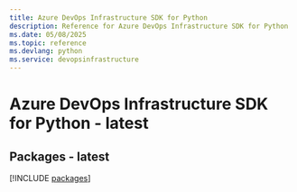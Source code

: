 ```yaml
---
title: Azure DevOps Infrastructure SDK for Python
description: Reference for Azure DevOps Infrastructure SDK for Python
ms.date: 05/08/2025
ms.topic: reference
ms.devlang: python
ms.service: devopsinfrastructure
---
```

# Azure DevOps Infrastructure SDK for Python - latest
## Packages - latest
[!INCLUDE [packages](devops-infrastructure-index.md)]